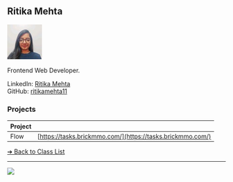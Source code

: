 <style>@import url("//readme.codeadam.ca/readme.css");</style>

## Ritika Mehta

![Ritika Mehta](../images/ritikamehta11.jpeg)

Frontend Web Developer.

LinkedIn: [Ritika Mehta](https://www.linkedin.com/in/me-ritika-mehta/)  
GitHub: [ritikamehta11](https://github.com/ritikamehta11)  

### Projects

| Project | |
| - | - |
| Flow | [https://tasks.brickmmo.com/](https://tasks.brickmmo.com/) |

[&#10132; Back to Class List](/)

---

<a href="https://brickmmo.com">
<img src="https://brickmmo.com/images/brickmmo-logo-horizontal.jpg" width="100">
</a>